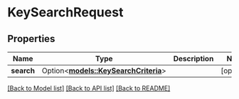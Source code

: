# KeySearchRequest

## Properties

Name | Type | Description | Notes
------------ | ------------- | ------------- | -------------
**search** | Option<[**models::KeySearchCriteria**](KeySearchCriteria.md)> |  | [optional]

[[Back to Model list]](../README.md#documentation-for-models) [[Back to API list]](../README.md#documentation-for-api-endpoints) [[Back to README]](../README.md)


